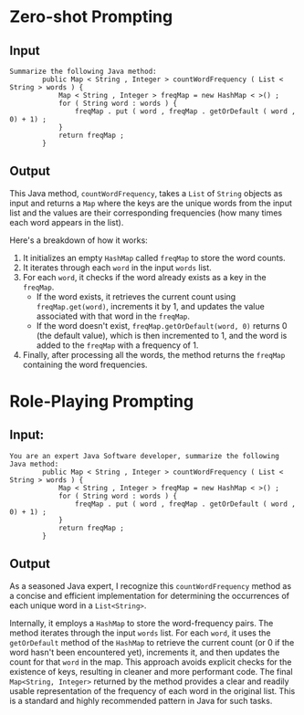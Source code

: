 # Zero-shot Prompting

## Input  
    Summarize the following Java method: 
            public Map < String , Integer > countWordFrequency ( List < String > words ) {
                Map < String , Integer > freqMap = new HashMap < >() ;
                for ( String word : words ) {
                    freqMap . put ( word , freqMap . getOrDefault ( word , 0) + 1) ;
                }
                return freqMap ;
            }

## Output
This Java method, `countWordFrequency`, takes a `List` of `String` objects as input and returns a `Map` where the keys are the unique words from the input list and the values are their corresponding frequencies (how many times each word appears in the list).

Here's a breakdown of how it works:

1.  It initializes an empty `HashMap` called `freqMap` to store the word counts.
2.  It iterates through each `word` in the input `words` list.
3.  For each `word`, it checks if the word already exists as a key in the `freqMap`.
    * If the word exists, it retrieves the current count using `freqMap.get(word)`, increments it by 1, and updates the value associated with that word in the `freqMap`.
    * If the word doesn't exist, `freqMap.getOrDefault(word, 0)` returns 0 (the default value), which is then incremented to 1, and the word is added to the `freqMap` with a frequency of 1.
4.  Finally, after processing all the words, the method returns the `freqMap` containing the word frequencies.



# Role-Playing Prompting

## Input: 
    You are an expert Java Software developer, summarize the following Java method: 
            public Map < String , Integer > countWordFrequency ( List < String > words ) {
                Map < String , Integer > freqMap = new HashMap < >() ;
                for ( String word : words ) {
                    freqMap . put ( word , freqMap . getOrDefault ( word , 0) + 1) ;
                }
                return freqMap ;
            }

## Output
As a seasoned Java expert, I recognize this `countWordFrequency` method as a concise and efficient implementation for determining the occurrences of each unique word in a `List<String>`.

Internally, it employs a `HashMap` to store the word-frequency pairs. The method iterates through the input `words` list. For each `word`, it uses the `getOrDefault` method of the `HashMap` to retrieve the current count (or 0 if the word hasn't been encountered yet), increments it, and then updates the count for that `word` in the map. This approach avoids explicit checks for the existence of keys, resulting in cleaner and more performant code. The final `Map<String, Integer>` returned by the method provides a clear and readily usable representation of the frequency of each word in the original list. This is a standard and highly recommended pattern in Java for such tasks.